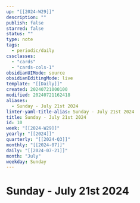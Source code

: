 ```yaml
---
up: "[[2024-W29]]"
description: ""
publish: false
starred: false
status: ""
type: note
tags:
  - periodic/daily
cssclasses:
  - "cards"
  - "cards-cols-1"
obsidianUIMode: source
obsidianEditingMode: live
template: "[[Daily]]"
created: 20240721000100
modified: 20240721162418
aliases:
  - Sunday - July 21st 2024
linter-yaml-title-alias: Sunday - July 21st 2024
title: Sunday - July 21st 2024
id: 10
week: "[[2024-W29]]"
yearly: "[[2024]]"
quarterly: "[[2024-Q3]]"
monthly: "[[2024-07]]"
daily: "[[2024-07-21]]"
month: "July"
weekday: Sunday
---
```


# Sunday - July 21st 2024
